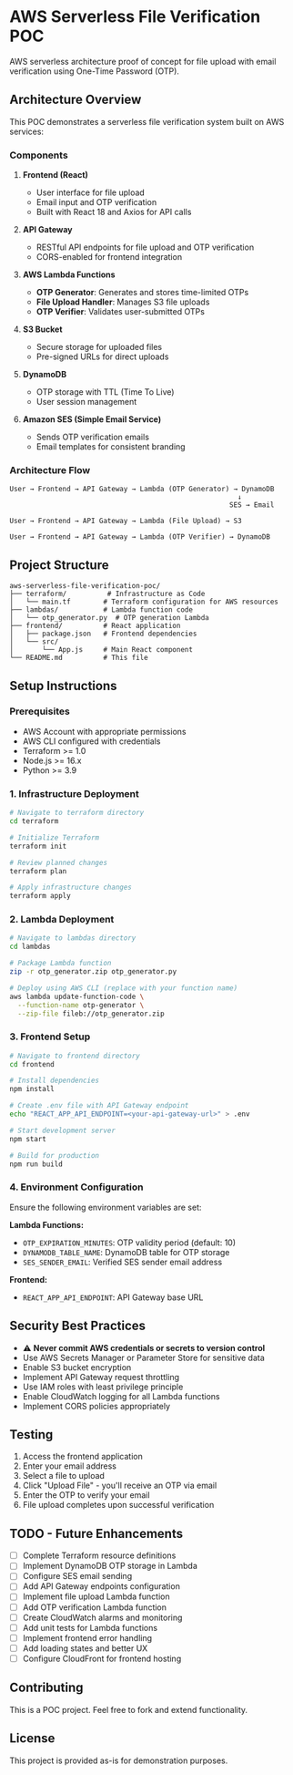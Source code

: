 # AWS Serverless File Verification POC

AWS serverless architecture proof of concept for file upload with email verification using One-Time Password (OTP).

## Architecture Overview

This POC demonstrates a serverless file verification system built on AWS services:

### Components

1. **Frontend (React)**
   - User interface for file upload
   - Email input and OTP verification
   - Built with React 18 and Axios for API calls

2. **API Gateway**
   - RESTful API endpoints for file upload and OTP verification
   - CORS-enabled for frontend integration

3. **AWS Lambda Functions**
   - **OTP Generator**: Generates and stores time-limited OTPs
   - **File Upload Handler**: Manages S3 file uploads
   - **OTP Verifier**: Validates user-submitted OTPs

4. **S3 Bucket**
   - Secure storage for uploaded files
   - Pre-signed URLs for direct uploads

5. **DynamoDB**
   - OTP storage with TTL (Time To Live)
   - User session management

6. **Amazon SES (Simple Email Service)**
   - Sends OTP verification emails
   - Email templates for consistent branding

### Architecture Flow

```
User → Frontend → API Gateway → Lambda (OTP Generator) → DynamoDB
                                                        ↓
                                                      SES → Email

User → Frontend → API Gateway → Lambda (File Upload) → S3

User → Frontend → API Gateway → Lambda (OTP Verifier) → DynamoDB
```

## Project Structure

```
aws-serverless-file-verification-poc/
├── terraform/          # Infrastructure as Code
│   └── main.tf        # Terraform configuration for AWS resources
├── lambdas/           # Lambda function code
│   └── otp_generator.py  # OTP generation Lambda
├── frontend/          # React application
│   ├── package.json   # Frontend dependencies
│   └── src/
│       └── App.js     # Main React component
└── README.md          # This file
```

## Setup Instructions

### Prerequisites

- AWS Account with appropriate permissions
- AWS CLI configured with credentials
- Terraform >= 1.0
- Node.js >= 16.x
- Python >= 3.9

### 1. Infrastructure Deployment

```bash
# Navigate to terraform directory
cd terraform

# Initialize Terraform
terraform init

# Review planned changes
terraform plan

# Apply infrastructure changes
terraform apply
```

### 2. Lambda Deployment

```bash
# Navigate to lambdas directory
cd lambdas

# Package Lambda function
zip -r otp_generator.zip otp_generator.py

# Deploy using AWS CLI (replace with your function name)
aws lambda update-function-code \
  --function-name otp-generator \
  --zip-file fileb://otp_generator.zip
```

### 3. Frontend Setup

```bash
# Navigate to frontend directory
cd frontend

# Install dependencies
npm install

# Create .env file with API Gateway endpoint
echo "REACT_APP_API_ENDPOINT=<your-api-gateway-url>" > .env

# Start development server
npm start

# Build for production
npm run build
```

### 4. Environment Configuration

Ensure the following environment variables are set:

**Lambda Functions:**
- `OTP_EXPIRATION_MINUTES`: OTP validity period (default: 10)
- `DYNAMODB_TABLE_NAME`: DynamoDB table for OTP storage
- `SES_SENDER_EMAIL`: Verified SES sender email address

**Frontend:**
- `REACT_APP_API_ENDPOINT`: API Gateway base URL

## Security Best Practices

- ⚠️ **Never commit AWS credentials or secrets to version control**
- Use AWS Secrets Manager or Parameter Store for sensitive data
- Enable S3 bucket encryption
- Implement API Gateway request throttling
- Use IAM roles with least privilege principle
- Enable CloudWatch logging for all Lambda functions
- Implement CORS policies appropriately

## Testing

1. Access the frontend application
2. Enter your email address
3. Select a file to upload
4. Click "Upload File" - you'll receive an OTP via email
5. Enter the OTP to verify your email
6. File upload completes upon successful verification

## TODO - Future Enhancements

- [ ] Complete Terraform resource definitions
- [ ] Implement DynamoDB OTP storage in Lambda
- [ ] Configure SES email sending
- [ ] Add API Gateway endpoints configuration
- [ ] Implement file upload Lambda function
- [ ] Add OTP verification Lambda function
- [ ] Create CloudWatch alarms and monitoring
- [ ] Add unit tests for Lambda functions
- [ ] Implement frontend error handling
- [ ] Add loading states and better UX
- [ ] Configure CloudFront for frontend hosting

## Contributing

This is a POC project. Feel free to fork and extend functionality.

## License

This project is provided as-is for demonstration purposes.
